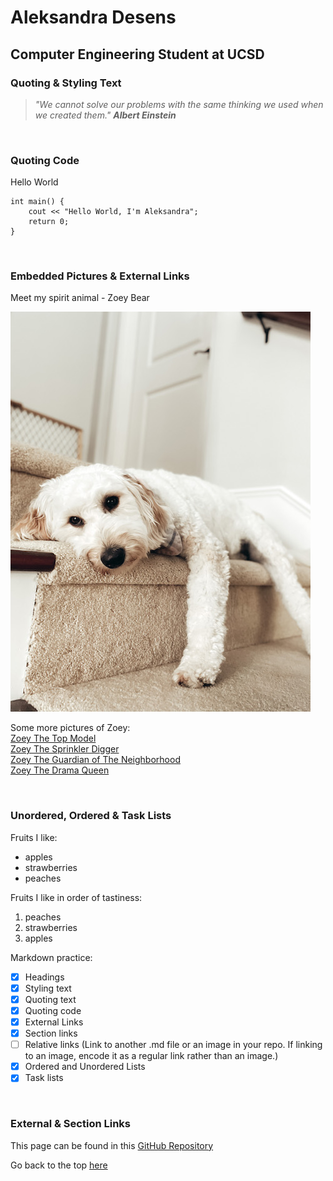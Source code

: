 # Aleksandra Desens
## Computer Engineering Student at UCSD

### Quoting & Styling Text
> *"We cannot solve our problems with the same thinking we used when we created them."*
> ***Albert Einstein***

<br>

### Quoting Code
Hello World
```
int main() {
    cout << "Hello World, I'm Aleksandra";
    return 0;
}
```

<br>

### Embedded Pictures & External Links
Meet my spirit animal - Zoey Bear

![text](IMG_0065_small_thespiritanimal.jpg)

Some more pictures of Zoey:  
[Zoey The Top Model](IMG_0064_small_thetopmodel.jpg)   
[Zoey The Sprinkler Digger](IMG_7438_small_thesprinklerdigger.jpg)   
[Zoey The Guardian of The Neighborhood](IMG_7729_small_theguardianofthenaighbourhood.jpg)   
[Zoey The Drama Queen](IMG_8678_small_thedramaqueen.jpg)

<br>

### Unordered, Ordered & Task Lists
Fruits I like:
* apples
* strawberries
* peaches

Fruits I like in order of tastiness:
1. peaches
2. strawberries
3. apples

Markdown practice:
- [x] Headings
- [x] Styling text
- [x] Quoting text
- [x] Quoting code
- [x] External Links
- [x] Section links
- [ ] Relative links (Link to another .md file or an image in your repo. If linking to an image, encode it as a regular link rather than an image.)
- [x] Ordered and Unordered Lists
- [x] Task lists

<br>

### External & Section Links
This page can be found in this [GitHub Repository](https://github.com/adesens/CSE110_GitHub_Pages_Project.git)

Go back to the top [here](#aleksandra-desens)